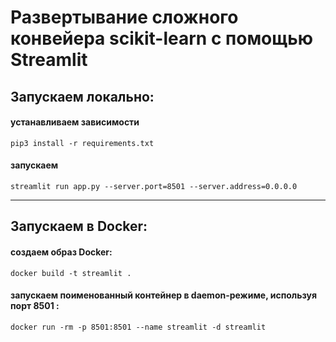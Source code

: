 # Развертывание сложного конвейера scikit-learn с помощью Streamlit

## Запускаем локально:

#### устанавливаем зависимости
``` pip3 install -r requirements.txt ```   

#### запускаем  
``` streamlit run app.py --server.port=8501 --server.address=0.0.0.0 ```    
   
------------------------------------------------------------------  

## Запускаем в Docker:

#### создаем образ Docker:

``` docker build -t streamlit . ```  
  
#### запускаем поименованный контейнер в daemon-режиме, используя порт 8501 :

``` docker run -rm -p 8501:8501 --name streamlit -d streamlit ``` 

